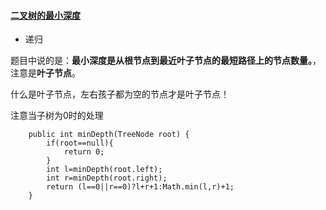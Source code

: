 #### [二叉树的最小深度](https://leetcode-cn.com/problems/minimum-depth-of-binary-tree/)

* 递归

题目中说的是：**最小深度是从根节点到最近叶子节点的最短路径上的节点数量。**，注意是**叶子节点**。

什么是叶子节点，左右孩子都为空的节点才是叶子节点！

注意当子树为0时的处理

```
    public int minDepth(TreeNode root) {
        if(root==null){
            return 0;
        }
        int l=minDepth(root.left);
        int r=minDepth(root.right);
        return (l==0||r==0)?l+r+1:Math.min(l,r)+1;
    }
```
